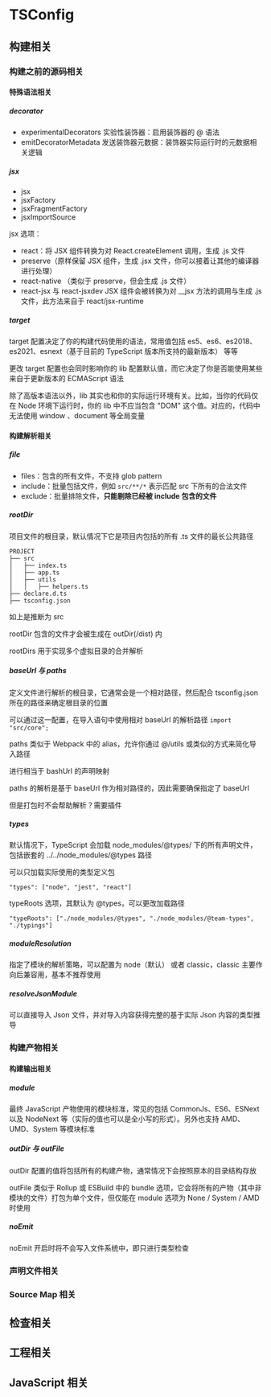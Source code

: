 # TSConfig

## 构建相关

### 构建之前的源码相关

#### 特殊语法相关

##### decorator

- experimentalDecorators 实验性装饰器：启用装饰器的 @ 语法
- emitDecoratorMetadata 发送装饰器元数据：装饰器实际运行时的元数据相关逻辑

##### jsx

- jsx
- jsxFactory
- jsxFragmentFactory
- jsxImportSource

jsx 选项：

- react：将 JSX 组件转换为对 React.createElement 调用，生成 .js 文件
- preserve（原样保留 JSX 组件，生成 .jsx 文件，你可以接着让其他的编译器进行处理）
- react-native （类似于 preserve，但会生成 .js 文件）
- react-jsx 与 react-jsxdev JSX 组件会被转换为对 \_\_jsx 方法的调用与生成 .js 文件，此方法来自于 react/jsx-runtime

##### target

target 配置决定了你的构建代码使用的语法，常用值包括 es5、es6、es2018、es2021、esnext（基于目前的 TypeScript 版本所支持的最新版本） 等等

更改 target 配置也会同时影响你的 lib 配置默认值，而它决定了你是否能使用某些来自于更新版本的 ECMAScript 语法

除了高版本语法以外，lib 其实也和你的实际运行环境有关。比如，当你的代码仅在 Node 环境下运行时，你的 lib 中不应当包含 "DOM" 这个值。对应的，代码中无法使用 window 、document 等全局变量

#### 构建解析相关

##### file

- files：包含的所有文件，不支持 glob pattern
- include：批量包括文件，例如 `src/**/*` 表示匹配 src 下所有的合法文件
- exclude：批量排除文件，**只能剔除已经被 include 包含的文件**

##### rootDir

项目文件的根目录，默认情况下它是项目内包括的所有 .ts 文件的最长公共路径

```text
PROJECT
├── src
│   ├── index.ts
│   ├── app.ts
│   ├── utils
│   │   ├── helpers.ts
├── declare.d.ts
├── tsconfig.json
```

如上是推断为 src

rootDir 包含的文件才会被生成在 outDir(/dist) 内

rootDirs 用于实现多个虚拟目录的合并解析

##### baseUrl 与 paths

定义文件进行解析的根目录，它通常会是一个相对路径，然后配合 tsconfig.json 所在的路径来确定根目录的位置

可以通过这一配置，在导入语句中使用相对 baseUrl 的解析路径
`import "src/core";`

paths 类似于 Webpack 中的 alias，允许你通过 @/utils 或类似的方式来简化导入路径

进行相当于 bashUrl 的声明映射

paths 的解析是基于 baseUrl 作为相对路径的，因此需要确保指定了 baseUrl

但是打包时不会帮助解析？需要插件

##### types

默认情况下，TypeScript 会加载 node_modules/@types/ 下的所有声明文件，包括嵌套的 ../../node_modules/@types 路径

可以只加载实际使用的类型定义包

`"types": ["node", "jest", "react"]`

typeRoots 选项，其默认为 @types，可以更改加载路径

`"typeRoots": ["./node_modules/@types", "./node_modules/@team-types", "./typings"]`

##### moduleResolution

指定了模块的解析策略，可以配置为 node（默认） 或者 classic，classic 主要作向后兼容用，基本不推荐使用

##### resolveJsonModule

可以直接导入 Json 文件，并对导入内容获得完整的基于实际 Json 内容的类型推导

### 构建产物相关

#### 构建输出相关

##### module

最终 JavaScript 产物使用的模块标准，常见的包括 CommonJs、ES6、ESNext 以及 NodeNext 等（实际的值也可以是全小写的形式）。另外也支持 AMD、UMD、System 等模块标准

##### outDir 与 outFile

outDir 配置的值将包括所有的构建产物，通常情况下会按照原本的目录结构存放

outFile 类似于 Rollup 或 ESBuild 中的 bundle 选项，它会将所有的产物（其中非模块的文件）打包为单个文件，但仅能在 module 选项为 None / System / AMD 时使用

##### noEmit

noEmit 开启时将不会写入文件系统中，即只进行类型检查

### 声明文件相关

### Source Map 相关

## 检查相关

## 工程相关

## JavaScript 相关
